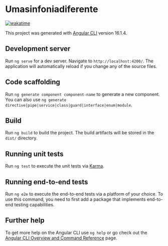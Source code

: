 # Umasinfoniadiferente
<a href="https://wakatime.com/badge/user/b889ed60-65c5-4d75-a1e7-65c986b29d59/project/19f94ff4-6583-4a9a-aa1e-30aa519ced5e"><img src="https://wakatime.com/badge/user/b889ed60-65c5-4d75-a1e7-65c986b29d59/project/19f94ff4-6583-4a9a-aa1e-30aa519ced5e.svg" alt="wakatime"></a>

This project was generated with [Angular CLI](https://github.com/angular/angular-cli) version 16.1.4.

## Development server

Run `ng serve` for a dev server. Navigate to `http://localhost:4200/`. The application will automatically reload if you change any of the source files.

## Code scaffolding

Run `ng generate component component-name` to generate a new component. You can also use `ng generate directive|pipe|service|class|guard|interface|enum|module`.

## Build

Run `ng build` to build the project. The build artifacts will be stored in the `dist/` directory.

## Running unit tests

Run `ng test` to execute the unit tests via [Karma](https://karma-runner.github.io).

## Running end-to-end tests

Run `ng e2e` to execute the end-to-end tests via a platform of your choice. To use this command, you need to first add a package that implements end-to-end testing capabilities.

## Further help

To get more help on the Angular CLI use `ng help` or go check out the [Angular CLI Overview and Command Reference](https://angular.io/cli) page.

